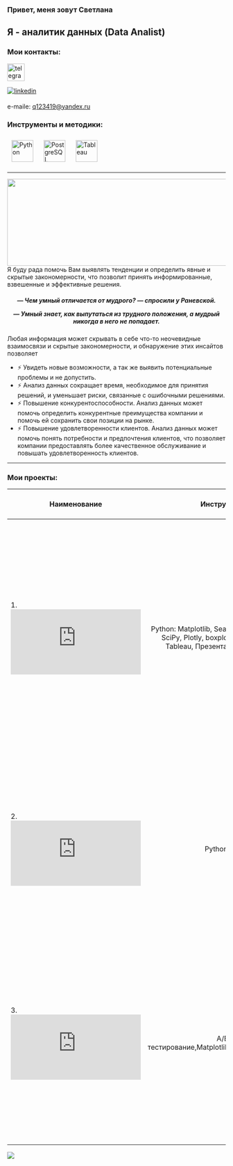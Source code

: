 <h3 align="left">Привет, меня зовут Светлана</h3>
<h2 align="left"> Я - аналитик данных (Data Analist)</h2>

### Мои контакты:
[<img src='https://cdn.jsdelivr.net/npm/simple-icons@3.0.1/icons/telegram.svg' alt='telegram' height='40'>](https://t.me/Svetlana11111111)  

<a href="https://linkedin.com/in/linkedin.com/in/svetlana-st-a71461121" target="_blank">
<img src=https://img.shields.io/badge/linkedin-%231E77B5.svg?&style=for-the-badge&logo=linkedin&logoColor=white alt=linkedin style="margin-bottom: 5px;" />
</a> 

e-maile: q123419@yandex.ru

### Инструменты и методики:  
   
<div align="left">  
<a href="https://www.python.org/" target="_blank"><img style="margin: 10px" src="https://profilinator.rishav.dev/skills-assets/python-original.svg" alt="Python" height="50" /></a>      
<a href="https://www.postgresql.org/" target="_blank"><img style="margin: 10px" src="https://profilinator.rishav.dev/skills-assets/postgresql-original-wordmark.svg" alt="PostgreSQL" height="50" /></a>        
<a href="https://www.tableau.com/" target="_blank"><img style="margin: 10px" src="https://profilinator.rishav.dev/skills-assets/tableau.svg" alt="Tableau" height="50" /></a>  
 
</div>  


---

<img src="https://github.com/Multipot/my_1_lesson_28.08.23/blob/main/img/220623.png" align="left" height="200" width="1000" />  


<br />
<br />

--- 

Я буду рада помочь  Вам  выявлять тенденции и определить явные и скрытые закономерности, что позволит принять информированные, взвешенные и эффективные решения.  

<h5 align="center">— Чем умный отличается от мудрого? — спросили у Раневской. 

— Умный знает, как выпутаться из трудного положения, а мудрый никогда в него не попадает.</h5>



Любая информация может скрывать в себе что-то неочевидные взаимосвязи и скрытые закономерности, и обнаружение этих инсайтов позволяет
- ⚡ Увидеть  новые возможности, а так же выявить потенциальные проблемы и не допустить.  
- ⚡ Анализ данных сокращает время, необходимое для принятия решений, и уменьшает риски, связанные с ошибочными решениями.
- ⚡ Повышение конкурентоспособности. Анализ данных может помочь определить конкурентные преимущества компании и помочь ей сохранить свои позиции на рынке.
- ⚡ Повышение удовлетворенности клиентов. Анализ данных может помочь понять потребности и предпочтения клиентов, что позволяет компании предоставлять более качественное обслуживание и повышать удовлетворенность клиентов.




---
### Мои проекты:

| Наименование        |Инструменты  |Описание проделанных работ  |
| ------------- |:-------------:| -----:|
| 1.    ![Анализ профилей потребтеля магазина](https://github.com/Multipot/Multipot/blob/main/Project_1/%D0%90%D0%BD%D0%B0%D0%BB%D0%B8%D0%B7%20%D0%BF%D1%80%D0%BE%D1%84%D0%B8%D0%BB%D0%B5%D0%B9%20%D0%BF%D0%BE%D1%82%D1%80%D0%B5%D0%B1%D1%82%D0%B5%D0%BB%D1%8F%20%D0%BC%D0%B0%D0%B3%D0%B0%D0%B7%D0%B8%D0%BD%D0%B0.pdf) | Python: Matplotlib, Seaborn, Pandas, NumPy, SciPy, Plotly, boxplot; Мат.статистика. Tableau, Презентация в  PowerPoint  | Подготовка данных: Приведение типов данных, Обработка пропусков и дубликатов, Распределение на категории, Добавление вспомогательных столбцов, Обработка выбросов. Анализ и сегментация товаров по категориям: Топ 5 продаваемых товаров, Выручка и количество покупателей, Сезонность. Формулирование и проверка статистических гипотез. |
| 2. ![Анализ базы данных приложения, предоставляющий сервис для чтения книг по подписке.](https://github.com/Multipot/Multipot/blob/main/Project_2/%D0%90%D0%BD%D0%B0%D0%BB%D0%B8%D0%B7%20%D0%B1%D0%B0%D0%B7%D1%8B%20%D0%B4%D0%B0%D0%BD%D0%BD%D1%8B%D1%85%20%D0%BF%D1%80%D0%B8%D0%BB%D0%BE%D0%B6%D0%B5%D0%BD%D0%B8%D1%8F%2C%20%D0%BF%D1%80%D0%B5%D0%B4%D0%BE%D1%81%D1%82%D0%B0%D0%B2%D0%BB%D1%8F%D1%8E%D1%89%D0%B8%D0%B9%20%D1%81%D0%B5%D1%80%D0%B2%D0%B8%D1%81%20%D0%B4%D0%BB%D1%8F%20%D1%87%D1%82%D0%B5%D0%BD%D0%B8%D1%8F%20%D0%BA%D0%BD%D0%B8%D0%B3%20%D0%BF%D0%BE%20%D0%BF%D0%BE%D0%B4%D0%BF%D0%B8.pdf)    |   Python, SQL    | Выяснили: Сколько книг вышло после 1 января 2000 года; Количество обзоров и средняя оценка книг; Издательство, выпустившее наибольшее число книг; Автор с самой высокой средней оценкой книг; Среднее количество обзоров от пользователей, поставивших более 50 оценок.  |
| 3. ![Проверка гипотез по увеличениювыручки по результатам AB-теста.](https://github.com/Multipot/Multipot/blob/main/Project_3/%D0%9F%D1%80%D0%BE%D0%B2%D0%B5%D1%80%D0%BA%D0%B0_%D0%B3%D0%B8%D0%BF%D0%BE%D1%82%D0%B5%D0%B7_%D0%BF%D0%BE_%D1%83%D0%B2%D0%B5%D0%BB%D0%B8%D1%87%D0%B5%D0%BD%D0%B8%D1%8E_%D0%B2%D1%8B%D1%80%D1%83%D1%87%D0%BA%D0%B8_%D0%BF%D0%BE_%D1%80%D0%B5%D0%B7%D1%83%D0%BB%D1%8C%D1%82%D0%B0%D1%82%D0%B0%D0%BC_AB_%D1%82%D0%B5%D1%81%D1%82%D0%B0.pdf)  | A/B-тестирование,Matplotlib,Pandas,Python,SciPy. | Проведена приоритизация гипотез по фреймворкам  ICE и RICE. Затем анализ результатов A/B-теста, построила графики кумулятивной выручки, среднего чека, конверсии по группам, а затем посчитал статистическую значимость различий конверсий и средних чеков по сырым и очищенным данным. |


![](https://komarev.com/ghpvc/?username=your-github-username)
